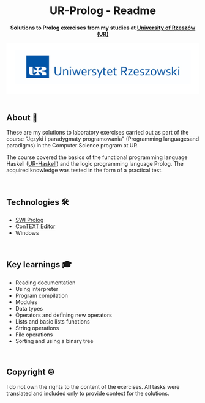 <h1 align="center">UR-Prolog - Readme</h1>
<p align="center">
  <strong>
    Solutions to Prolog exercises from my studies at <a href="https://www.ur.edu.pl/pl/kolegia/kolegium-nauk-przyrodniczych">University of Rzeszów (UR)</a>
  </strong>
</p>
<div align="center">
  <a href="https://www.ur.edu.pl/pl/kolegia/kolegium-nauk-przyrodniczych">
    <img src="_for_readme/ur_banner.jpg?">
  </a>
</div>

<br>

<!--
## Table of Contents
- [About](#about)
- [Technologies](#technologies)
- [Key learnings](#key-learnings)
- [Copyright](#copyright)

<br>-->

## About :dart:
These are my solutions to laboratory exercises carried out as part of the course "Języki i paradygmaty programowania" (Programming languages ​​and paradigms) in the Computer Science program at UR. 

The course covered the basics of the functional programming language Haskell ([UR-Haskell](https://github.com/Pasek108/UR-Haskell)) and the logic programming language Prolog. The acquired knowledge was tested in the form of a practical test.

<br>

## Technologies :hammer_and_wrench:
- [SWI Prolog](https://www.swi-prolog.org)
- [ConTEXT Editor](https://www.contexteditor.org)
- Windows

<br>

## Key learnings :mortar_board:
- Reading documentation
- Using interpreter
- Program compilation
- Modules
- Data types
- Operators and defining new operators 
- Lists and basic lists functions
- String operations
- File operations
- Sorting and using a binary tree

<br>

## Copyright :copyright:
I do not own the rights to the content of the exercises. All tasks were translated and included only to provide context for the solutions.
